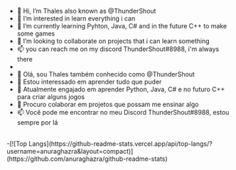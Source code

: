- 👋 Hi, I’m Thales also known as @ThunderShout
- 👀 I’m interested in learn everything i can
- 🌱 I’m currently learning Pyhton, Java, C# and in the future C++ to make some games
- 💞️ I’m looking to collaborate on projects that i can learn something 
- 📫 you can reach me on my discord ThunderShout#8988, i'm always there
-
- 👋 Olá, sou Thales também conhecido como @ThunderShout
- 👀 Estou interessado em aprender tudo que puder
- 🌱 Atualmente engajado em aprender Python, Java, C# e no futuro C++ para criar alguns jogos
- 💞️ Procuro colaborar em projetos que possam me ensinar algo
- 📫 Você pode me encontrar no meu Discord ThunderShout#8988, estou sempre por lá
<br>
-[![Top Langs](https://github-readme-stats.vercel.app/api/top-langs/?username=anuraghazra&layout=compact)](https://github.com/anuraghazra/github-readme-stats)
<!---
ThunderShout/ThunderShout is a ✨ special ✨ repository because its `README.md` (this file) appears on your GitHub profile.
You can click the Preview link to take a look at your changes.
--->
